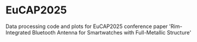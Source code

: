 # EuCAP2025
Data processing code and plots for EuCAP2025 conference paper 'Rim-Integrated Bluetooth Antenna for Smartwatches with Full-Metallic Structure'
